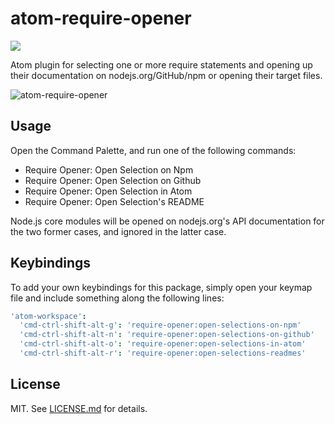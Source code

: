 # atom-require-opener
![](http://img.shields.io/badge/stability-stable-green.svg?style=flat)

Atom plugin for selecting one or more require statements and
opening up their documentation on nodejs.org/GitHub/npm or
opening their target files.

![atom-require-opener](http://i.imgur.com/OcKso1Z.gif)

## Usage

Open the Command Palette, and run one of the following commands:

* Require Opener: Open Selection on Npm
* Require Opener: Open Selection on Github
* Require Opener: Open Selection in Atom
* Require Opener: Open Selection's README

Node.js core modules will be opened on nodejs.org's API
documentation for the two former cases, and ignored in
the latter case.

## Keybindings

To add your own keybindings for this package, simply open your
keymap file and include something along the following lines:

``` coffee
'atom-workspace':
  'cmd-ctrl-shift-alt-g': 'require-opener:open-selections-on-npm'
  'cmd-ctrl-shift-alt-n': 'require-opener:open-selections-on-github'
  'cmd-ctrl-shift-alt-o': 'require-opener:open-selections-in-atom'
  'cmd-ctrl-shift-alt-r': 'require-opener:open-selections-readmes'
```

## License

MIT. See [LICENSE.md](http://github.com/hughsk/atom-require-opener/blob/master/LICENSE.md) for details.
